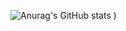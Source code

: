 ![Anurag's GitHub stats](https://github-readme-stats.vercel.app/api?username=Hussaryn&theme=vision-friendly-dark&show_icons=true&count_private=true)
)
